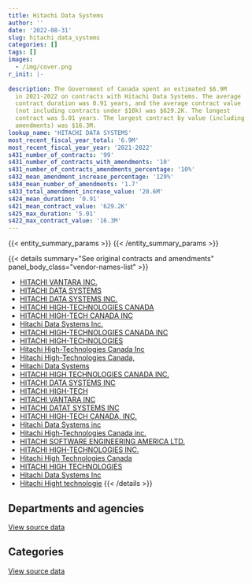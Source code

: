 ```yaml
---
title: Hitachi Data Systems
author: ''
date: '2022-08-31'
slug: hitachi_data_systems
categories: []
tags: []
images:
  - /img/cover.png
r_init: |-
  
description: The Government of Canada spent an estimated $6.9M
  in 2021-2022 on contracts with Hitachi Data Systems. The average
  contract duration was 0.91 years, and the average contract value
  (not including contracts under $10k) was $629.2K. The longest
  contract was 5.01 years. The largest contract by value (including
  amendments) was $16.3M.
lookup_name: 'HITACHI DATA SYSTEMS'
most_recent_fiscal_year_total: '6.9M'
most_recent_fiscal_year_year: '2021-2022'
s431_number_of_contracts: '99'
s431_number_of_contracts_with_amendments: '10'
s431_number_of_contracts_amendments_percentage: '10%'
s432_mean_amendment_increase_percentage: '129%'
s434_mean_number_of_amendments: '1.7'
s433_total_amendment_increase_value: '20.6M'
s424_mean_duration: '0.91'
s421_mean_contract_value: '629.2K'
s425_max_duration: '5.01'
s422_max_contract_value: '16.3M'
---
```


<script src="/rmarkdown-libs/htmlwidgets/htmlwidgets.js"></script>
<link href="/rmarkdown-libs/datatables-css/datatables-crosstalk.css" rel="stylesheet" />
<script src="/rmarkdown-libs/datatables-binding/datatables.js"></script>
<script src="/rmarkdown-libs/jquery/jquery-3.6.0.min.js"></script>
<link href="/rmarkdown-libs/dt-core-bootstrap/css/dataTables.bootstrap.min.css" rel="stylesheet" />
<link href="/rmarkdown-libs/dt-core-bootstrap/css/dataTables.bootstrap.extra.css" rel="stylesheet" />
<script src="/rmarkdown-libs/dt-core-bootstrap/js/jquery.dataTables.min.js"></script>
<script src="/rmarkdown-libs/dt-core-bootstrap/js/dataTables.bootstrap.min.js"></script>
<link href="/rmarkdown-libs/crosstalk/css/crosstalk.min.css" rel="stylesheet" />
<script src="/rmarkdown-libs/crosstalk/js/crosstalk.min.js"></script>
<script src="/rmarkdown-libs/htmlwidgets/htmlwidgets.js"></script>
<link href="/rmarkdown-libs/datatables-css/datatables-crosstalk.css" rel="stylesheet" />
<script src="/rmarkdown-libs/datatables-binding/datatables.js"></script>
<script src="/rmarkdown-libs/jquery/jquery-3.6.0.min.js"></script>
<link href="/rmarkdown-libs/dt-core-bootstrap/css/dataTables.bootstrap.min.css" rel="stylesheet" />
<link href="/rmarkdown-libs/dt-core-bootstrap/css/dataTables.bootstrap.extra.css" rel="stylesheet" />
<script src="/rmarkdown-libs/dt-core-bootstrap/js/jquery.dataTables.min.js"></script>
<script src="/rmarkdown-libs/dt-core-bootstrap/js/dataTables.bootstrap.min.js"></script>
<link href="/rmarkdown-libs/crosstalk/css/crosstalk.min.css" rel="stylesheet" />
<script src="/rmarkdown-libs/crosstalk/js/crosstalk.min.js"></script>

{{< entity_summary_params >}}
{{< /entity_summary_params >}}

{{< details summary="See original contracts and amendments" panel_body_class="vendor-names-list" >}}
- [HITACHI VANTARA INC.](https://search.open.canada.ca/en/ct/?sort=contract_value_f%20desc&page=1&search_text=%22HITACHI%20VANTARA%20INC.%22)
- [HITACHI DATA SYSTEMS](https://search.open.canada.ca/en/ct/?sort=contract_value_f%20desc&page=1&search_text=%22HITACHI%20DATA%20SYSTEMS%22)
- [HITACHI DATA SYSTEMS INC.](https://search.open.canada.ca/en/ct/?sort=contract_value_f%20desc&page=1&search_text=%22HITACHI%20DATA%20SYSTEMS%20INC.%22)
- [HITACHI HIGH-TECHNOLOGIES CANADA](https://search.open.canada.ca/en/ct/?sort=contract_value_f%20desc&page=1&search_text=%22HITACHI%20HIGH-TECHNOLOGIES%20CANADA%22)
- [HITACHI HIGH-TECH CANADA INC](https://search.open.canada.ca/en/ct/?sort=contract_value_f%20desc&page=1&search_text=%22HITACHI%20HIGH-TECH%20CANADA%20INC%22)
- [Hitachi Data Systems Inc.](https://search.open.canada.ca/en/ct/?sort=contract_value_f%20desc&page=1&search_text=%22Hitachi%20Data%20Systems%20Inc.%22)
- [HITACHI HIGH-TECHNOLOGIES CANADA INC](https://search.open.canada.ca/en/ct/?sort=contract_value_f%20desc&page=1&search_text=%22HITACHI%20HIGH-TECHNOLOGIES%20CANADA%20INC%22)
- [HITACHI HIGH-TECHNOLOGIES](https://search.open.canada.ca/en/ct/?sort=contract_value_f%20desc&page=1&search_text=%22HITACHI%20HIGH-TECHNOLOGIES%22)
- [Hitachi High-Technologies Canada Inc](https://search.open.canada.ca/en/ct/?sort=contract_value_f%20desc&page=1&search_text=%22Hitachi%20High-Technologies%20Canada%20Inc%22)
- [Hitachi High-Technologies Canada,](https://search.open.canada.ca/en/ct/?sort=contract_value_f%20desc&page=1&search_text=%22Hitachi%20High-Technologies%20Canada%2c%22)
- [Hitachi Data Systems](https://search.open.canada.ca/en/ct/?sort=contract_value_f%20desc&page=1&search_text=%22Hitachi%20Data%20Systems%22)
- [HITACHI HIGH TECHNOLOGIES CANADA INC.](https://search.open.canada.ca/en/ct/?sort=contract_value_f%20desc&page=1&search_text=%22HITACHI%20HIGH%20TECHNOLOGIES%20CANADA%20INC.%22)
- [HITACHI DATA SYSTEMS INC](https://search.open.canada.ca/en/ct/?sort=contract_value_f%20desc&page=1&search_text=%22HITACHI%20DATA%20SYSTEMS%20INC%22)
- [HITACHI HIGH-TECH](https://search.open.canada.ca/en/ct/?sort=contract_value_f%20desc&page=1&search_text=%22HITACHI%20HIGH-TECH%22)
- [HITACHI VANTARA INC](https://search.open.canada.ca/en/ct/?sort=contract_value_f%20desc&page=1&search_text=%22HITACHI%20VANTARA%20INC%22)
- [HITACHI DATAT SYSTEMS INC](https://search.open.canada.ca/en/ct/?sort=contract_value_f%20desc&page=1&search_text=%22HITACHI%20DATAT%20SYSTEMS%20INC%22)
- [HITACHI HIGH-TECH CANADA, INC.](https://search.open.canada.ca/en/ct/?sort=contract_value_f%20desc&page=1&search_text=%22HITACHI%20HIGH-TECH%20CANADA%2c%20INC.%22)
- [Hitachi Data Systems inc](https://search.open.canada.ca/en/ct/?sort=contract_value_f%20desc&page=1&search_text=%22Hitachi%20Data%20Systems%20inc%22)
- [Hitachi High-Technologies Canada inc.](https://search.open.canada.ca/en/ct/?sort=contract_value_f%20desc&page=1&search_text=%22Hitachi%20High-Technologies%20Canada%20inc.%22)
- [HITACHI SOFTWARE ENGINEERING AMERICA LTD.](https://search.open.canada.ca/en/ct/?sort=contract_value_f%20desc&page=1&search_text=%22HITACHI%20SOFTWARE%20ENGINEERING%20AMERICA%20LTD.%22)
- [HITACHI HIGH-TECHNOLOGIES INC.](https://search.open.canada.ca/en/ct/?sort=contract_value_f%20desc&page=1&search_text=%22HITACHI%20HIGH-TECHNOLOGIES%20INC.%22)
- [Hitachi High Technologies Canada](https://search.open.canada.ca/en/ct/?sort=contract_value_f%20desc&page=1&search_text=%22Hitachi%20High%20Technologies%20Canada%22)
- [HITACHI HIGH TECHNOLOGIES](https://search.open.canada.ca/en/ct/?sort=contract_value_f%20desc&page=1&search_text=%22HITACHI%20HIGH%20TECHNOLOGIES%22)
- [Hitachi Data Systems Inc](https://search.open.canada.ca/en/ct/?sort=contract_value_f%20desc&page=1&search_text=%22Hitachi%20Data%20Systems%20Inc%22)
- [Hitachi Hight technologie](https://search.open.canada.ca/en/ct/?sort=contract_value_f%20desc&page=1&search_text=%22Hitachi%20Hight%20technologie%22)
{{< /details >}}

## Departments and agencies

<div id="htmlwidget-1" style="width:100%;height:auto;" class="datatables html-widget"></div>
<script type="application/json" data-for="htmlwidget-1">{"x":{"style":"bootstrap","filter":"none","vertical":false,"data":[["<a href=\"/departments/aafc-aac/\">Agriculture and Agri-Food Canada<\/a>","<a href=\"/departments/dnd-mdn/\">National Defence<\/a>","<a href=\"/departments/hc-sc/\">Health Canada<\/a>","<a href=\"/departments/nrc-cnrc/\">National Research Council Canada<\/a>","<a href=\"/departments/nrcan-rncan/\">Natural Resources Canada<\/a>","<a href=\"/departments/rcmp-grc/\">Royal Canadian Mounted Police<\/a>","<a href=\"/departments/ssc-spc/\">Shared Services Canada<\/a>","<a href=\"/departments/tsb-bst/\">Transportation Safety Board of Canada<\/a>"],[null,71759.7,null,813762.22,175150.01,null,3214140.27,null],[1449107.5,132397.06,null,870757.64,42921.92,null,7142662.29,null],[null,56912.63,77023.12,593501.56,20326.44,null,15154538.25,75258],[null,null,47925.5,588634.69,38671.11,109953.66,6164551.26,null]],"container":"<table class=\"table table-striped table-hover row-border order-column display\">\n  <thead>\n    <tr>\n      <th>Department<\/th>\n      <th>2018-2019<\/th>\n      <th>2019-2020<\/th>\n      <th>2020-2021<\/th>\n      <th>2021-2022<\/th>\n    <\/tr>\n  <\/thead>\n<\/table>","options":{"order":[[4,"desc"]],"pageLength":10,"autoWidth":true,"columnDefs":[{"targets":1,"render":"function(data, type, row, meta) {\n    return type !== 'display' ? data : DTWidget.formatCurrency(data, \"$\", 2, 3, \",\", \".\", true, null);\n  }"},{"targets":2,"render":"function(data, type, row, meta) {\n    return type !== 'display' ? data : DTWidget.formatCurrency(data, \"$\", 2, 3, \",\", \".\", true, null);\n  }"},{"targets":3,"render":"function(data, type, row, meta) {\n    return type !== 'display' ? data : DTWidget.formatCurrency(data, \"$\", 2, 3, \",\", \".\", true, null);\n  }"},{"targets":4,"render":"function(data, type, row, meta) {\n    return type !== 'display' ? data : DTWidget.formatCurrency(data, \"$\", 2, 3, \",\", \".\", true, null);\n  }"},{"width":"16%","targets":[1,2,3,4]},{"className":"dt-right","targets":[1,2,3,4]}],"orderClasses":false}},"evals":["options.columnDefs.0.render","options.columnDefs.1.render","options.columnDefs.2.render","options.columnDefs.3.render"],"jsHooks":[]}</script>
<p class="text-right">
<a href="https://github.com/GoC-Spending/contracts-data/tree/main/data/out/vendors/hitachi_data_systems/summary_by_fiscal_year_by_department.csv" class="source-data-link btn btn-link">View source data</a>
</p>

## Categories

<div id="htmlwidget-2" style="width:100%;height:auto;" class="datatables html-widget"></div>
<script type="application/json" data-for="htmlwidget-2">{"x":{"style":"bootstrap","filter":"none","vertical":false,"data":[["<a href=\"/categories/facilities_and_construction/\">Facilities and construction<\/a>","<a href=\"/categories/defence/\">Defence<\/a>","<a href=\"/categories/professional_services/\">Professional services<\/a>","<a href=\"/categories/information_technology/\">Information technology<\/a>","<a href=\"/categories/transportation_and_logistics/\">Transportation and logistics<\/a>","<a href=\"/categories/industrial_products_and_services/\">Industrial products and services<\/a>"],[778548,null,null,3203568.7,null,292695.5],[298118.49,56499.44,2133757.79,4938795.79,null,2210674.9],[413880.58,56912.63,8941534.26,6155207.06,null,410025.48],[506311.17,null,12071.69,6228297.48,13064.81,189991.06]],"container":"<table class=\"table table-striped table-hover row-border order-column display\">\n  <thead>\n    <tr>\n      <th>Category<\/th>\n      <th>2018-2019<\/th>\n      <th>2019-2020<\/th>\n      <th>2020-2021<\/th>\n      <th>2021-2022<\/th>\n    <\/tr>\n  <\/thead>\n<\/table>","options":{"order":[[4,"desc"]],"dom":"t","pageLength":30,"autoWidth":true,"columnDefs":[{"targets":1,"render":"function(data, type, row, meta) {\n    return type !== 'display' ? data : DTWidget.formatCurrency(data, \"$\", 2, 3, \",\", \".\", true, null);\n  }"},{"targets":2,"render":"function(data, type, row, meta) {\n    return type !== 'display' ? data : DTWidget.formatCurrency(data, \"$\", 2, 3, \",\", \".\", true, null);\n  }"},{"targets":3,"render":"function(data, type, row, meta) {\n    return type !== 'display' ? data : DTWidget.formatCurrency(data, \"$\", 2, 3, \",\", \".\", true, null);\n  }"},{"targets":4,"render":"function(data, type, row, meta) {\n    return type !== 'display' ? data : DTWidget.formatCurrency(data, \"$\", 2, 3, \",\", \".\", true, null);\n  }"},{"width":"16%","targets":[1,2,3,4]},{"className":"dt-right","targets":[1,2,3,4]}],"orderClasses":false,"lengthMenu":[10,25,30,50,100]}},"evals":["options.columnDefs.0.render","options.columnDefs.1.render","options.columnDefs.2.render","options.columnDefs.3.render"],"jsHooks":[]}</script>
<p class="text-right">
<a href="https://github.com/GoC-Spending/contracts-data/tree/main/data/out/vendors/hitachi_data_systems/summary_by_fiscal_year_by_category.csv" class="source-data-link btn btn-link">View source data</a>
</p>
